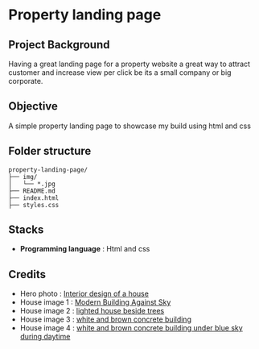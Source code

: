 # Property landing page 

## Project Background

Having a great landing page for a property website a great way to attract customer and increase view per click be its a small company or big corporate.

## Objective

A simple property landing page to showcase my build using html and css

## Folder structure

```
property-landing-page/
├── img/
│   └── *.jpg
├── README.md
├── index.html
├── styles.css
```

## Stacks

* **Programming language** : Html and css

## Credits

* Hero photo : [Interior design of a house](https://www.pexels.com/photo/interior-design-of-a-house-1571460/)
* House image 1  : [Modern Building Against Sky](https://www.pexels.com/photo/modern-building-against-sky-323780/)
* House image 2 : [lighted house beside trees](https://unsplash.com/photos/lighted-house-beside-trees-kUdbEEMcRwE)
* House image 3 : [white and brown concrete building](https://unsplash.com/photos/white-and-brown-concrete-building-hHz4yrvxwlA)
* House image 4 : [white and brown concrete building under blue sky during daytime](https://unsplash.com/photos/white-and-brown-concrete-building-under-blue-sky-during-daytime-5QLCohwVndQ)

